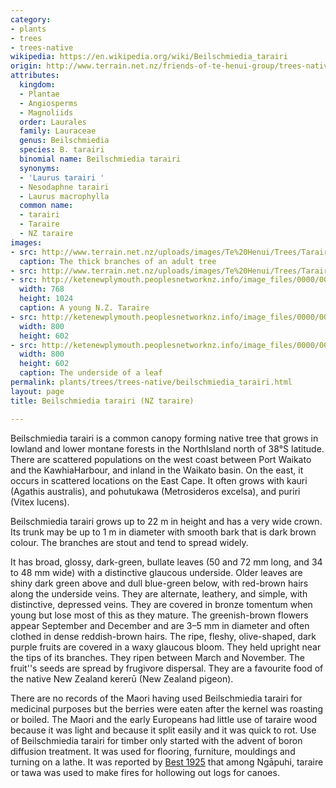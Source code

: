 ```yaml
---
category:
- plants
- trees
- trees-native
wikipedia: https://en.wikipedia.org/wiki/Beilschmiedia_tarairi
origin: http://www.terrain.net.nz/friends-of-te-henui-group/trees-native-botanical-names-g-to-l/beilschmiedia-tarairi-nz-taraire.html
attributes:
  kingdom:
  - Plantae
  - Angiosperms
  - Magnoliids
  order: Laurales
  family: Lauraceae
  genus: Beilschmiedia
  species: B. tarairi
  binomial name: Beilschmiedia tarairi
  synonyms:
  - 'Laurus tarairi '
  - Nesodaphne tarairi
  - Laurus macrophylla
  common name:
  - tarairi
  - Taraire
  - NZ taraire
images:
- src: http://www.terrain.net.nz/uploads/images/Te%20Henui/Trees/Taraire%20branches%20wikipedia.jpg
  caption: The thick branches of an adult tree
- src: http://www.terrain.net.nz/uploads/images/Te%20Henui/Trees/Taraire%20drupes%20wikipedia-1.jpg
- src: http://ketenewplymouth.peoplesnetworknz.info/image_files/0000/0003/2514/Bellschmedia_taraire__NZ_Taraire.JPG
  width: 768
  height: 1024
  caption: A young N.Z. Taraire
- src: http://ketenewplymouth.peoplesnetworknz.info/image_files/0000/0003/2519/Bellschmedia_taraire__NZ_Taraire-006.JPG
  width: 800
  height: 602
- src: http://ketenewplymouth.peoplesnetworknz.info/image_files/0000/0003/2524/Bellschmedia_taraire__NZ_Taraire-007.JPG
  width: 800
  height: 602
  caption: The underside of a leaf
permalink: plants/trees/trees-native/beilschmiedia_tarairi.html
layout: page
title: Beilschmiedia tarairi (NZ taraire)

---
```

Beilschmiedia tarairi is a common canopy forming native tree that grows in lowland and lower montane forests in the NorthIsland north of 38°S latitude. There are scattered populations on the west coast between Port Waikato and the KawhiaHarbour, and inland in the Waikato basin. On the east, it occurs in scattered locations on the East Cape. It often grows with kauri (Agathis australis), and pohutukawa (Metrosideros excelsa), and puriri (Vitex lucens).</p> <p class="MsoNormal">Beilschmiedia tarairi grows up to 22 m in height and has a very wide crown. Its trunk may be up to 1 m in diameter with smooth bark that is dark brown colour. The branches are stout and tend to spread widely. 

It has broad, glossy, dark-green, bullate leaves (50 and 72 mm long, and 34 to 48 mm wide) with a distinctive glaucous underside. Older leaves are shiny dark green above and dull blue-green below, with red-brown hairs along the underside veins. They are alternate, leathery, and simple, with distinctive, depressed veins. They are covered in bronze tomentum when young but lose most of this as they mature. 
The greenish-brown flowers appear September and December and are 3–5 mm in diameter and often clothed in dense reddish-brown hairs.
The ripe, fleshy, olive-shaped, dark purple fruits are covered in a waxy glaucous bloom. They held upright near the tips of its branches. They ripen between March and November. The fruit''s seeds are spread by frugivore dispersal. They are a favourite food of the native New Zealand kererū (New Zealand pigeon).</p> <p class="MsoNormal">There are no records of the Maori having used Beilschmiedia tarairi for medicinal purposes but the berries were eaten after the kernel was roasting or boiled.
The Maori and the early Europeans had little use of taraire wood because it was light and because it split easily and it was quick to rot. Use of Beilschmiedia tarairi for timber only started with the advent of boron diffusion treatment. It was used for flooring, furniture, mouldings and turning on a lathe.
It was reported by <a href="https://maoriplantuse.landcareresearch.co.nz/WebForms/PeoplePlantsDetails.aspx?PKey=07bcdf7b-dce7-4a2f-bf10-364b67ab51fa" target="_blank">Best 1925</a> that among Ngāpuhi, taraire or tawa was used to make fires for hollowing out logs for canoes.
